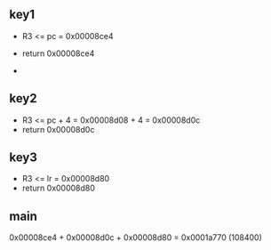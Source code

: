 ## key1
- R3 <= pc = 0x00008ce4
- return 0x00008ce4

- 

## key2
- R3 <= pc + 4 = 0x00008d08 + 4 = 0x00008d0c
- return 0x00008d0c

## key3
- R3 <= lr = 0x00008d80
- return 0x00008d80

## main
0x00008ce4 + 0x00008d0c + 0x00008d80 = 0x0001a770 (108400)
